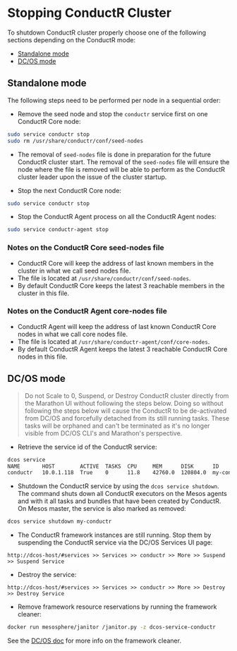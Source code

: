 # Stopping ConductR Cluster

To shutdown ConductR cluster properly choose one of the following sections depending on the ConductR mode:

* [Standalone mode](#Standalone-mode)
* [DC/OS mode](#DC/OS-mode)

## Standalone mode

The following steps need to be performed per node in a sequential order:

* Remove the seed node and stop the `conductr` service first on one ConductR Core node:

```bash
sudo service conductr stop
sudo rm /usr/share/conductr/conf/seed-nodes
```

* The removal of `seed-nodes` file is done in preparation for the future ConductR cluster start. The removal of the `seed-nodes` file
 will ensure the node where the file is removed will be able to perform as the ConductR cluster leader upon the issue of the cluster startup.

* Stop the next ConductR Core node:

```bash
sudo service conductr stop
```

* Stop the ConductR Agent process on all the ConductR Agent nodes:

```bash
sudo service conductr-agent stop
```

### Notes on the ConductR Core seed-nodes file

* ConductR Core will keep the address of last known members in the cluster in what we call seed nodes file.
* The file is located at `/usr/share/conductr/conf/seed-nodes`.
* By default ConductR Core keeps the latest 3 reachable members in the cluster in this file.

### Notes on the ConductR Agent core-nodes file

* ConductR Agent will keep the address of last known ConductR Core nodes in what we call core nodes file.
* The file is located at `/usr/share/conductr-agent/conf/core-nodes`.
* By default ConductR Agent keeps the latest 3 reachable ConductR Core nodes in this file.

## DC/OS mode

> Do not Scale to 0, Suspend, or Destroy ConductR cluster directly from the Marathon UI without following the steps below.
 Doing so without following the steps below will cause the ConductR to be de-activated from DC/OS and forcefully detached from its still running tasks.
 These tasks will be orphaned and can't be terminated as it's no longer visible from DC/OS CLI's and Marathon's perspective.

* Retrieve the service id of the ConductR service:

```bash
dcos service
NAME       HOST        ACTIVE  TASKS  CPU     MEM      DISK      ID
conductr   10.0.1.118  True    0      11.8    42760.0  120804.0  my-conductr
```

* Shutdown the ConductR service by using the `dcos service shutdown`. The command shuts down all ConductR executors on the Mesos agents
 and with it all tasks and bundles that have been created by ConductR. On Mesos master, the service is also marked as removed:

```bash
dcos service shutdown my-conductr
```

* The ConductR framework instances are still running. Stop them by suspending the ConductR service via the DC/OS Services UI page:

```
http://dcos-host/#services >> Services >> conductr >> More >> Suspend >> Suspend Service
```

* Destroy the service:

```
http://dcos-host/#services >> Services >> conductr >> More >> Destroy >> Destroy Service
```

* Remove framework resource reservations by running the framework cleaner:

```bash
docker run mesosphere/janitor /janitor.py -z dcos-service-conductr
```

See the [DC/OS doc](https://docs.mesosphere.com/1.9/deploying-services/uninstall/#framework-cleaner) for more info on the framework cleaner.
